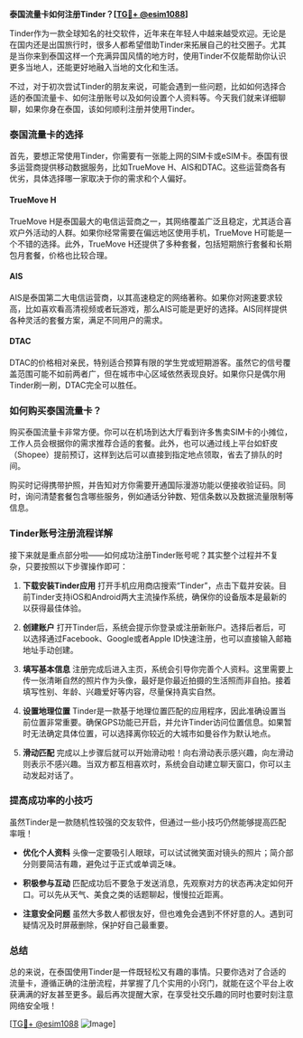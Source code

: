 **泰国流量卡如何注册Tinder？[[TG💪+ @esim1088](https://t.me/s/esim1088)]**

Tinder作为一款全球知名的社交软件，近年来在年轻人中越来越受欢迎。无论是在国内还是出国旅行时，很多人都希望借助Tinder来拓展自己的社交圈子。尤其是当你来到泰国这样一个充满异国风情的地方时，使用Tinder不仅能帮助你认识更多当地人，还能更好地融入当地的文化和生活。

不过，对于初次尝试Tinder的朋友来说，可能会遇到一些问题，比如如何选择合适的泰国流量卡、如何注册账号以及如何设置个人资料等。今天我们就来详细聊聊，如果你身在泰国，该如何顺利注册并使用Tinder。

### 泰国流量卡的选择

首先，要想正常使用Tinder，你需要有一张能上网的SIM卡或eSIM卡。泰国有很多运营商提供移动数据服务，比如TrueMove H、AIS和DTAC。这些运营商各有优劣，具体选择哪一家取决于你的需求和个人偏好。

#### TrueMove H
TrueMove H是泰国最大的电信运营商之一，其网络覆盖广泛且稳定，尤其适合喜欢户外活动的人群。如果你经常需要在偏远地区使用手机，TrueMove H可能是一个不错的选择。此外，TrueMove H还提供了多种套餐，包括短期旅行套餐和长期包月套餐，价格也比较合理。

#### AIS
AIS是泰国第二大电信运营商，以其高速稳定的网络著称。如果你对网速要求较高，比如喜欢看高清视频或者玩游戏，那么AIS可能是更好的选择。AIS同样提供各种灵活的套餐方案，满足不同用户的需求。

#### DTAC
DTAC的价格相对亲民，特别适合预算有限的学生党或短期游客。虽然它的信号覆盖范围可能不如前两者广，但在城市中心区域依然表现良好。如果你只是偶尔用Tinder刷一刷，DTAC完全可以胜任。

### 如何购买泰国流量卡？

购买泰国流量卡非常方便。你可以在机场到达大厅看到许多售卖SIM卡的小摊位，工作人员会根据你的需求推荐合适的套餐。此外，也可以通过线上平台如虾皮（Shopee）提前预订，这样到达后可以直接到指定地点领取，省去了排队的时间。

购买时记得携带护照，并告知对方你需要开通国际漫游功能以便接收验证码。同时，询问清楚套餐包含哪些服务，例如通话分钟数、短信条数以及数据流量限制等信息。

### Tinder账号注册流程详解

接下来就是重点部分啦——如何成功注册Tinder账号呢？其实整个过程并不复杂，只要按照以下步骤操作即可：

1. **下载安装Tinder应用**
   打开手机应用商店搜索“Tinder”，点击下载并安装。目前Tinder支持iOS和Android两大主流操作系统，确保你的设备版本是最新的以获得最佳体验。

2. **创建账户**
   打开Tinder后，系统会提示你登录或注册新账户。选择后者后，可以选择通过Facebook、Google或者Apple ID快速注册，也可以直接输入邮箱地址手动创建。

3. **填写基本信息**
   注册完成后进入主页，系统会引导你完善个人资料。这里需要上传一张清晰自然的照片作为头像，最好是你最近拍摄的生活照而非自拍。接着填写性别、年龄、兴趣爱好等内容，尽量保持真实自然。

4. **设置地理位置**
   Tinder是一款基于地理位置匹配的应用程序，因此准确设置当前位置非常重要。确保GPS功能已开启，并允许Tinder访问位置信息。如果暂时无法确定具体位置，可以选择离你较近的大城市如曼谷作为默认地点。

5. **滑动匹配**
   完成以上步骤后就可以开始滑动啦！向右滑动表示感兴趣，向左滑动则表示不感兴趣。当双方都互相喜欢时，系统会自动建立聊天窗口，你可以主动发起对话了。

### 提高成功率的小技巧

虽然Tinder是一款随机性较强的交友软件，但通过一些小技巧仍然能够提高匹配率哦！

- **优化个人资料**
  头像一定要吸引人眼球，可以试试微笑面对镜头的照片；简介部分则要简洁有趣，避免过于正式或单调乏味。

- **积极参与互动**
  匹配成功后不要急于发送消息，先观察对方的状态再决定如何开口。可以先从天气、美食之类的话题聊起，慢慢拉近距离。

- **注意安全问题**
  虽然大多数人都很友好，但也难免会遇到不怀好意的人。遇到可疑情况及时屏蔽删除，保护好自己最重要。

### 总结

总的来说，在泰国使用Tinder是一件既轻松又有趣的事情。只要你选对了合适的流量卡，遵循正确的注册流程，并掌握了几个实用的小窍门，就能在这个平台上收获满满的好友甚至更多。最后再次提醒大家，在享受社交乐趣的同时也要时刻注意网络安全哦！

[[TG💪+ @esim1088](https://t.me/s/esim1088) ![Image](https://i.postimg.cc/4NQfJmqS/Snipaste-2025-05-13-00-14-12.png)]